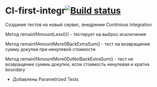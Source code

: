 # CI-first-integr[![Build status](https://ci.appveyor.com/api/projects/status/28swhc1ojqldxrt9?svg=true)](https://ci.appveyor.com/project/Tanya1396/ci-first-integr)

Создание тестов на новый сервис, внедрение Continious Integration

Метод remainIfAmountLess0() - тестирует на выброс исключения

Метод remainIfAmountMore0BackExtraSum() - тест на возвращение сумму докупки при ненулевой стоимости

Метод remainIfAmountMore0DoNotBackExtraSum() - тест не возвращение суммы докупки, если стоимость ненулевая и кратна boundary

+ Добавлены Parametrized Tests
